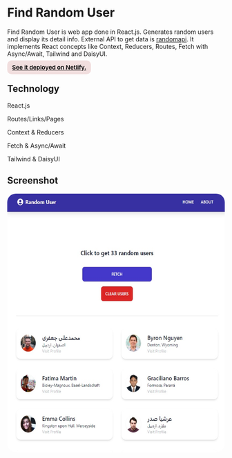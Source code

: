 # Find Random User

<p>Find Random User is web app done in React.js. Generates random users and display its detail info. External API to get data is <a href="https://randomuser.me/" target="_blank" rel="noopener noreferrer">randomapi</a>. It implements React concepts like Context, Reducers, Routes, Fetch with Async/Await, Tailwind and DaisyUI.</p>

<div><a href="https://quiet-tanuki-3399a0.netlify.app/" target="_blank" rel="noopener noreferrer"
    style="padding:0.5rem 0.7rem;
    color: black;
    background: #F1DEDE;
    border-radius:10px;
    font-size:0.85rem;
    font-weight:600;
    display:inline;">See it deployed on Netlify.</a> 
</div>

## Technology

<p>React.js</p>
<p>Routes/Links/Pages</p>
<p>Context & Reducers</p>
<p>Fetch & Async/Await</p>
<p>Tailwind & DaisyUI</p>

## Screenshot

<img src="/screenshot.jpg" height="600" style="border-radius:20px;margin-bottom:2rem;" />
